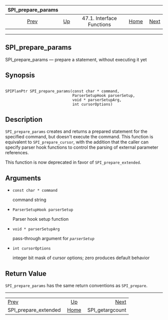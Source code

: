 

|                      SPI\_prepare\_params                     |                                                      |                           |                                                       |                                                     |
| :-----------------------------------------------------------: | :--------------------------------------------------- | :-----------------------: | ----------------------------------------------------: | --------------------------------------------------: |
| [Prev](spi-spi-prepare-extended.html "SPI_prepare_extended")  | [Up](spi-interface.html "47.1. Interface Functions") | 47.1. Interface Functions | [Home](index.html "PostgreSQL 17devel Documentation") |  [Next](spi-spi-getargcount.html "SPI_getargcount") |

***

## SPI\_prepare\_params

SPI\_prepare\_params — prepare a statement, without executing it yet

## Synopsis

```

SPIPlanPtr SPI_prepare_params(const char * command,
                              ParserSetupHook parserSetup,
                              void * parserSetupArg,
                              int cursorOptions)
```

## Description

`SPI_prepare_params` creates and returns a prepared statement for the specified command, but doesn't execute the command. This function is equivalent to `SPI_prepare_cursor`, with the addition that the caller can specify parser hook functions to control the parsing of external parameter references.

This function is now deprecated in favor of `SPI_prepare_extended`.

## Arguments

* `const char * command`

    command string

* `ParserSetupHook parserSetup`

    Parser hook setup function

* `void * parserSetupArg`

    pass-through argument for *`parserSetup`*

* `int cursorOptions`

    integer bit mask of cursor options; zero produces default behavior

## Return Value

`SPI_prepare_params` has the same return conventions as `SPI_prepare`.

***

|                                                               |                                                       |                                                     |
| :------------------------------------------------------------ | :---------------------------------------------------: | --------------------------------------------------: |
| [Prev](spi-spi-prepare-extended.html "SPI_prepare_extended")  |  [Up](spi-interface.html "47.1. Interface Functions") |  [Next](spi-spi-getargcount.html "SPI_getargcount") |
| SPI\_prepare\_extended                                        | [Home](index.html "PostgreSQL 17devel Documentation") |                                    SPI\_getargcount |
